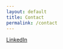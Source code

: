 ```yaml
---
layout: default
title: Contact
permalink: /contact
---
```

<div class="contact">
<p>
<a href="https://www.linkedin.com/in/virginiedesmedt/" target="_blank" rel="noreferrer noopener" class="outline-offset to-underline">LinkedIn</a></p></div>

<form>
  <!-- Form stuff -->
</form>